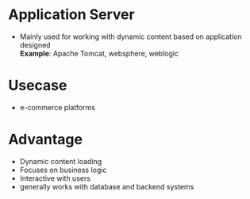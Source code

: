 # Application Server
- Mainly used for working with dynamic content based on application designed <br>
**Example**: Apache Tomcat, websphere, weblogic

# Usecase
- e-commerce platforms

# Advantage
- Dynamic content loading
- Focuses on business logic
- Interactive with users
- generally works with database and backend systems

